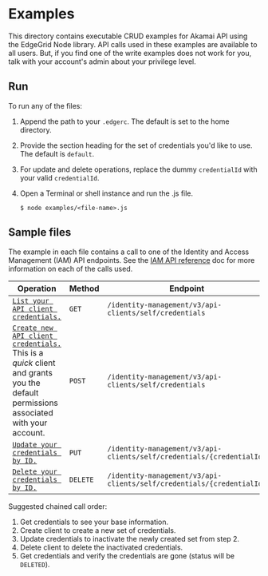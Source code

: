 # Examples

This directory contains executable CRUD examples for Akamai API using the EdgeGrid Node library. API calls used in these examples are available to all users. But, if you find one of the write examples does not work for you, talk with your account's admin about your privilege level.

## Run

To run any of the files:

1. Append the path to your `.edgerc`. The default is set to the home directory.
2. Provide the section heading for the set of credentials you'd like to use. The default is `default`.
3. For update and delete operations, replace the dummy `credentialId` with your valid `credentialId`.
4. Open a Terminal or shell instance and run the .js file.

    ```shell
    $ node examples/<file-name>.js
    ```

## Sample files

The example in each file contains a call to one of the Identity and Access Management (IAM) API endpoints. See the [IAM API reference](https://techdocs.akamai.com/iam-api/reference/api) doc for more information on each of the calls used.

| Operation | Method | Endpoint |
|---|---|---|
| [`List your API client credentials.`](/examples/get-credentials.js)| `GET` | `/identity-management/v3/api-clients/self/credentials`|
| [`Create new API client credentials.`](/examples/create-credentials.js) <br /> This is a *quick* client and grants you the default permissions associated with your account. | `POST` | `/identity-management/v3/api-clients/self/credentials` |
| [`Update your credentials by ID.`](/examples/update-credentials.js) | `PUT` | `/identity-management/v3/api-clients/self/credentials/{credentialId}`|
| [`Delete your credentials by ID.`](/examples/delete-credentials.js) | `DELETE` | `/identity-management/v3/api-clients/self/credentials/{credentialId}`|

Suggested chained call order:

1. Get credentials to see your base information.
2. Create client to create a new set of credentials.
3. Update credentials to inactivate the newly created set from step 2.
4. Delete client to delete the inactivated credentials.
5. Get credentials and verify the credentials are gone (status will be `DELETED`).